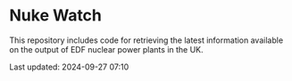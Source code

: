 # Nuke Watch

This repository includes code for retrieving the latest information available on the output of EDF nuclear power plants in the UK.

Last updated: 2024-09-27 07:10